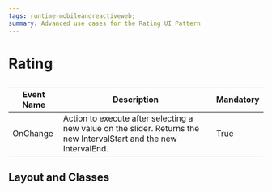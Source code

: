 ```yaml
---
tags: runtime-mobileandreactiveweb; 
summary: Advanced use cases for the Rating UI Pattern
---
```


# Rating

## 

|**Event Name** |  **Description** |  **Mandatory** | 
|---|---|---|
|OnChange  |  Action to execute after selecting a new value on the slider. Returns the new IntervalStart and the new IntervalEnd.  |  True|
  
## Layout and Classes

